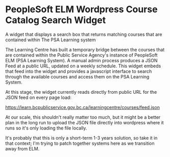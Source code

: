 # PeopleSoft ELM Wordpress Course Catalog Search Widget
A widget that displays a search box that returns matching courses 
that are contained within The PSA Learning system

The Learning Centre has built a temporary bridge between the 
courses that are contained within the Public Service Agency's 
instance of PeopleSoft ELM (PSA Learning System). A manual admin
process produces a JSON Feed at a public URL, updated on a weekly
schedule. This widget embeds that feed into the widget and 
provides a javascript interface to search through the available 
courses and access them on the PSA Learning System.

At this stage, the widget currently reads directly from public URL
for the JSON feed on every page load:

https://learn.bcpublicservice.gov.bc.ca/learningcentre/courses/feed.json

At our scale, this shouldn't really matter too much, but it might 
be a better plan in the long run to upload the JSON file directly
into wordpress where it runs so it's only loading the file locally.

It's probably that this is only a short-term 1-3 years solution, 
so take it in that context; I'm trying to patch together systems
here as we transition away from ELM.
